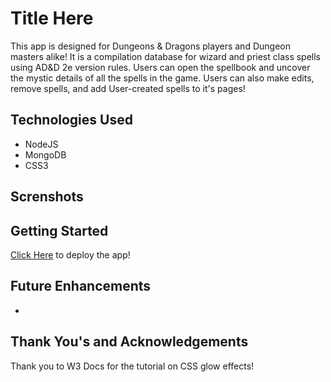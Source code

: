 # Title Here

This app is designed for Dungeons & Dragons players and Dungeon masters alike! It is a compilation database for wizard and priest class spells using AD&D 2e version rules. Users can open the spellbook and uncover the mystic details of all the spells in the game. Users can also make edits, remove spells, and add User-created spells to it's pages!

## Technologies Used

* NodeJS
* MongoDB
* CSS3

## Screnshots


## Getting Started

[Click Here]() to deploy the app!

## Future Enhancements

* 

## Thank You's and Acknowledgements
Thank you to W3 Docs for the tutorial on CSS glow effects!
